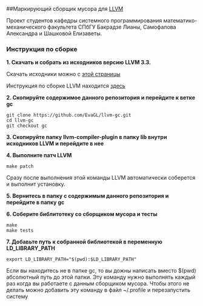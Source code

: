 ##Маркирующий сборщик мусора для [LLVM](http://llvm.org/)

Проект студентов кафедры системного программирования математико-механического факультета СПбГУ Бакрадзе Лианы, Самофалова Александра и Шашковой Елизаветы.



### Инструкция по сборке
**1. Скачать и собрать из исходников версию LLVM 3.3.** 

Cкачать исходники можно с [этой страницы](http://llvm.org/releases/download.html#3.3)

Инструкция по сборке LLVM находится [здесь](http://llvm.org/docs/GettingStarted.html)

**2. Скопируйте содержимое данного репозитория и перейдите к ветке gc**

    git clone https://github.com/EvaGL/llvm-gc.git
    cd llvm-gc
    git checkout gc
    
**3. Скопируйте папку llvm-compiler-plugin в папку lib внутри исходников LLVM и перейдите в нее**

**4. Выполните патч LLVM**

    make patch
Сразу после выполнения этой команды LLVM автоматически соберется и выполнит установку.

**5. Вернитесь в папку с содержимым данного репозитория и перейдите в папку gc**

**6. Соберите библитотеку со сборщиком мусора и тесты**

    make
    make tests

**7. Добавьте путь к собранной библиотекой в переменную LD_LIBRARY_PATH**

    export LD_LIBRARY_PATH="$(pwd):$LD_LIBRARY_PATH" 
Если вы находитесь не в папке gc, то вы дожны написать вместо $(pwd) абсолютный путь до этой папки.
Эту команду нужно выполнять каждый раз когда вы работаете с данным сборщиком мусора.
Чтобы этого не делать можно добавить эту команду в файл ~/.profile и перезапустить систему
